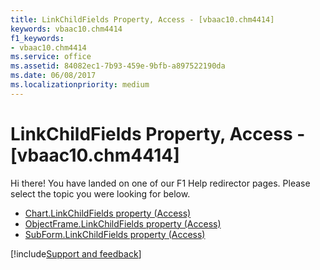 ```yaml
---
title: LinkChildFields Property, Access - [vbaac10.chm4414]
keywords: vbaac10.chm4414
f1_keywords:
- vbaac10.chm4414
ms.service: office
ms.assetid: 84082ec1-7b93-459e-9bfb-a897522190da
ms.date: 06/08/2017
ms.localizationpriority: medium
---
```



# LinkChildFields Property, Access - [vbaac10.chm4414]

Hi there! You have landed on one of our F1 Help redirector pages. Please select the topic you were looking for below.

- [Chart.LinkChildFields property (Access)](../api/access.chart.md)
- [ObjectFrame.LinkChildFields property (Access)](https://msdn.microsoft.com/library/f82332c1-2dd0-bd3a-3f63-e84727ea7429%28Office.15%29.aspx)
- [SubForm.LinkChildFields property (Access)](https://msdn.microsoft.com/library/74daa999-e531-88df-117b-ca7b3b6c795f%28Office.15%29.aspx)

[!include[Support and feedback](~/includes/feedback-boilerplate.md)]